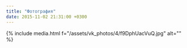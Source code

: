 ```yaml
---
title: "Фотография"
date: 2015-11-02 21:31:00 +0300
---
```



{% include media.html f="/assets/vk_photos/4/f9DphUacVuQ.jpg" alt="" %}
